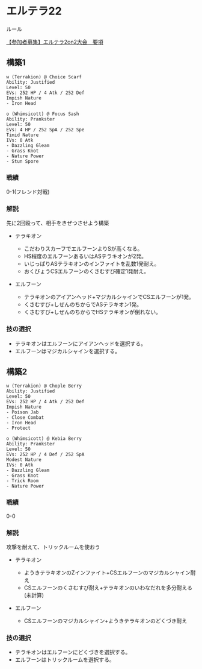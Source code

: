 # エルテラ22

ルール

[【参加者募集】エルテラ2on2大会　要項](http://saimal310.blog.fc2.com/blog-entry-420.html)

## 構築1

```
w (Terrakion) @ Choice Scarf  
Ability: Justified  
Level: 50  
EVs: 252 HP / 4 Atk / 252 Def  
Impish Nature  
- Iron Head  

o (Whimsicott) @ Focus Sash  
Ability: Prankster  
Level: 50  
EVs: 4 HP / 252 SpA / 252 Spe  
Timid Nature  
IVs: 0 Atk  
- Dazzling Gleam  
- Grass Knot  
- Nature Power  
- Stun Spore 
```

### 戦績

0-1(フレンド対戦)

### 解説

先に2回殴って、相手をきぜつさせよう構築

- テラキオン
  - こだわりスカーフでエルフーンよりSが高くなる。
  - HS程度のエルフーンあるいはASテラキオンが2発。
  - いじっぱりASテラキオンのインファイトを乱数1発耐え。
  - おくびょうCSエルフーンのくさむすび確定1発耐え。

- エルフーン
  - テラキオンのアイアンヘッド+マジカルシャインでCSエルフーンが1発。
  - くさむすび+しぜんのちからでASテラキオン1発。
  - くさむすび+しぜんのちからでHSテラキオンが倒れない。

### 技の選択

- テラキオンはエルフーンにアイアンヘッドを選択する。
- エルフーンはマジカルシャインを選択する。

## 構築2

```
w (Terrakion) @ Chople Berry  
Ability: Justified  
Level: 50  
EVs: 252 HP / 4 Atk / 252 Def  
Impish Nature  
- Poison Jab  
- Close Combat  
- Iron Head  
- Protect  

o (Whimsicott) @ Kebia Berry  
Ability: Prankster  
Level: 50  
EVs: 252 HP / 4 Def / 252 SpA  
Modest Nature  
IVs: 0 Atk  
- Dazzling Gleam  
- Grass Knot  
- Trick Room  
- Nature Power  
```

### 戦績

0-0

### 解説

攻撃を耐えて、トリックルームを使おう

- テラキオン
  - ようきテラキオンのZインファイト+CSエルフーンのマジカルシャイン耐え
  - CSエルフーンのくさむすび耐え+テラキオンのいわなだれを多分耐える(未計算)

- エルフーン
  - CSエルフーンのマジカルシャイン+ようきテラキオンのどくづき耐え

### 技の選択

- テラキオンはエルフーンにどくづきを選択する。
- エルフーンはトリックルームを選択する。
